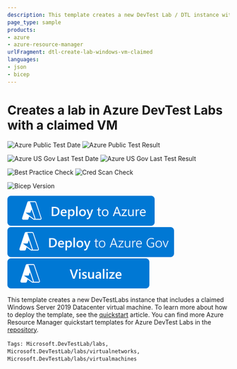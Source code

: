 ```yaml
---
description: This template creates a new DevTest Lab / DTL instance with a claimed Windows Server 2019 Datacenter VM in it. More Azure Resource Manager Quickstart Templates for Azure DevTest Labs available at https&#58;//github.com/Azure/azure-devtestlab/tree/master/ARMTemplates
page_type: sample
products:
- azure
- azure-resource-manager
urlFragment: dtl-create-lab-windows-vm-claimed
languages:
- json
- bicep
---
```

# Creates a lab in Azure DevTest Labs with a claimed VM

![Azure Public Test Date](https://azurequickstartsservice.blob.core.windows.net/badges/quickstarts/microsoft.devtestlab/dtl-create-lab-windows-vm-claimed/PublicLastTestDate.svg)
![Azure Public Test Result](https://azurequickstartsservice.blob.core.windows.net/badges/quickstarts/microsoft.devtestlab/dtl-create-lab-windows-vm-claimed/PublicDeployment.svg)

![Azure US Gov Last Test Date](https://azurequickstartsservice.blob.core.windows.net/badges/quickstarts/microsoft.devtestlab/dtl-create-lab-windows-vm-claimed/FairfaxLastTestDate.svg)
![Azure US Gov Last Test Result](https://azurequickstartsservice.blob.core.windows.net/badges/quickstarts/microsoft.devtestlab/dtl-create-lab-windows-vm-claimed/FairfaxDeployment.svg)

![Best Practice Check](https://azurequickstartsservice.blob.core.windows.net/badges/quickstarts/microsoft.devtestlab/dtl-create-lab-windows-vm-claimed/BestPracticeResult.svg)
![Cred Scan Check](https://azurequickstartsservice.blob.core.windows.net/badges/quickstarts/microsoft.devtestlab/dtl-create-lab-windows-vm-claimed/CredScanResult.svg)

![Bicep Version](https://azurequickstartsservice.blob.core.windows.net/badges/quickstarts/microsoft.devtestlab/dtl-create-lab-windows-vm-claimed/BicepVersion.svg)

[![Deploy to Azure](https://raw.githubusercontent.com/Azure/azure-quickstart-templates/master/1-CONTRIBUTION-GUIDE/images/deploytoazure.svg?sanitize=true)](https://portal.azure.com/#create/Microsoft.Template/uri/https%3A%2F%2Fraw.githubusercontent.com%2FAzure%2Fazure-quickstart-templates%2Fmaster%2Fquickstarts%2Fmicrosoft.devtestlab%2Fdtl-create-lab-windows-vm-claimed%2Fazuredeploy.json)
[![Deploy To Azure US Gov](https://raw.githubusercontent.com/Azure/azure-quickstart-templates/master/1-CONTRIBUTION-GUIDE/images/deploytoazuregov.svg?sanitize=true)](https://portal.azure.us/#create/Microsoft.Template/uri/https%3A%2F%2Fraw.githubusercontent.com%2FAzure%2Fazure-quickstart-templates%2Fmaster%2Fquickstarts%2Fmicrosoft.devtestlab%2Fdtl-create-lab-windows-vm-claimed%2Fazuredeploy.json)
[![Visualize](https://raw.githubusercontent.com/Azure/azure-quickstart-templates/master/1-CONTRIBUTION-GUIDE/images/visualizebutton.svg?sanitize=true)](http://armviz.io/#/?load=https%3A%2F%2Fraw.githubusercontent.com%2FAzure%2Fazure-quickstart-templates%2Fmaster%2Fquickstarts%2Fmicrosoft.devtestlab%2Fdtl-create-lab-windows-vm-claimed%2Fazuredeploy.json)

This template creates a new DevTestLabs instance that includes a claimed Windows Server 2019 Datacenter virtual machine. To learn more about how to deploy the template, see the [quickstart](https://learn.microsoft.com/azure/devtest-labs/create-lab-windows-vm-template) article. You can find more Azure Resource Manager quickstart templates for Azure DevTest Labs in the [repository](https://github.com/Azure/azure-devtestlab).

`Tags: Microsoft.DevTestLab/labs, Microsoft.DevTestLab/labs/virtualnetworks, Microsoft.DevTestLab/labs/virtualmachines`

